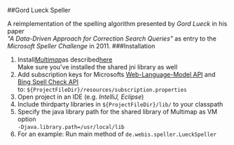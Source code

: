 ##Gord Lueck Speller

A reimplementation of the spelling algorithm presented by _Gord Lueck_ in his paper   
_"A Data-Driven Approach for Correction Search Queries"_ as entry to the   
_Microsoft Speller Challenge_ in 2011.
###Installation
1. Install[_Multimap_](http://multimap.io/)as described[here](http://multimap.io/installation-linux/)  
 Make sure you've installed the shared jni library as well
2. Add subscription keys for Microsofts [Web-Language-Model API]("https://azure.microsoft.com/en-us/services/cognitive-services/web-language-model/)
 and [Bing Spell Check API]("https://azure.microsoft.com/en-us/services/cognitive-services/spell-check/")  
to: <code>${ProjectFileDir}/resources/subscription.properties </code>
3. Open project in an IDE (e.g. _IntelliJ, Eclipse_)
4. Include thirdparty libraries in <code>${ProjectFileDir}/lib/</code> to your classpath
5. Specify the java library path for the shared library of Multimap as VM option  
 <code>-Djava.library.path=/usr/local/lib</code>
6. For an example: Run main method of <code>de.webis.speller.LueckSpeller</code>